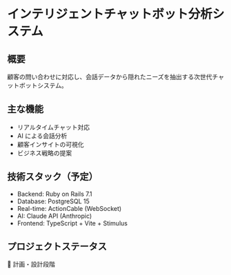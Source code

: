 # インテリジェントチャットボット分析システム

## 概要
顧客の問い合わせに対応し、会話データから隠れたニーズを抽出する次世代チャットボットシステム。

## 主な機能
- リアルタイムチャット対応
- AI による会話分析
- 顧客インサイトの可視化
- ビジネス戦略の提案

## 技術スタック（予定）
- Backend: Ruby on Rails 7.1
- Database: PostgreSQL 15
- Real-time: ActionCable (WebSocket)
- AI: Claude API (Anthropic)
- Frontend: TypeScript + Vite + Stimulus

## プロジェクトステータス
🔄 計画・設計段階
